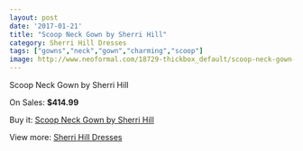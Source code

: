 ```yaml
---
layout: post
date: '2017-01-21'
title: "Scoop Neck Gown by Sherri Hill"
category: Sherri Hill Dresses
tags: ["gowns","neck","gown","charming","scoop"]
image: http://www.neoformal.com/18729-thickbox_default/scoop-neck-gown-by-sherri-hill.jpg
---
```

Scoop Neck Gown by Sherri Hill

On Sales: **$414.99**
<a href="https://www.neoformal.com/en/sherri-hill-dresses-2014/5982-scoop-neck-gown-by-sherri-hill.html"><amp-img layout="responsive" width="600" height="600" src="//www.neoformal.com/18729-thickbox_default/scoop-neck-gown-by-sherri-hill.jpg" alt="Scoop Neck Gown by Sherri Hill 0" /></a>
<a href="https://www.neoformal.com/en/sherri-hill-dresses-2014/5982-scoop-neck-gown-by-sherri-hill.html"><amp-img layout="responsive" width="600" height="600" src="//www.neoformal.com/18733-thickbox_default/scoop-neck-gown-by-sherri-hill.jpg" alt="Scoop Neck Gown by Sherri Hill 1" /></a>
<a href="https://www.neoformal.com/en/sherri-hill-dresses-2014/5982-scoop-neck-gown-by-sherri-hill.html"><amp-img layout="responsive" width="600" height="600" src="//www.neoformal.com/18732-thickbox_default/scoop-neck-gown-by-sherri-hill.jpg" alt="Scoop Neck Gown by Sherri Hill 2" /></a>
<a href="https://www.neoformal.com/en/sherri-hill-dresses-2014/5982-scoop-neck-gown-by-sherri-hill.html"><amp-img layout="responsive" width="600" height="600" src="//www.neoformal.com/18731-thickbox_default/scoop-neck-gown-by-sherri-hill.jpg" alt="Scoop Neck Gown by Sherri Hill 3" /></a>
<a href="https://www.neoformal.com/en/sherri-hill-dresses-2014/5982-scoop-neck-gown-by-sherri-hill.html"><amp-img layout="responsive" width="600" height="600" src="//www.neoformal.com/18730-thickbox_default/scoop-neck-gown-by-sherri-hill.jpg" alt="Scoop Neck Gown by Sherri Hill 4" /></a>

Buy it: [Scoop Neck Gown by Sherri Hill](https://www.neoformal.com/en/sherri-hill-dresses-2014/5982-scoop-neck-gown-by-sherri-hill.html "Scoop Neck Gown by Sherri Hill")

View more: [Sherri Hill Dresses](https://www.neoformal.com/en/73-sherri-hill-dresses-2014 "Sherri Hill Dresses")